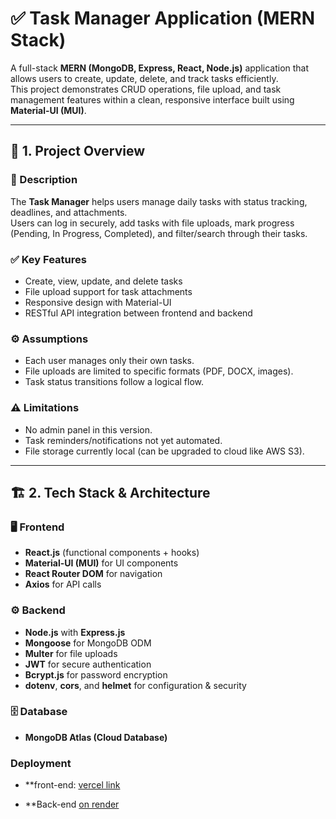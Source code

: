 # ✅ Task Manager Application (MERN Stack)

A full-stack **MERN (MongoDB, Express, React, Node.js)** application that allows users to create, update, delete, and track tasks efficiently.  
This project demonstrates CRUD operations, file upload, and task management features within a clean, responsive interface built using **Material-UI (MUI)**.

---

## 🧭 1. Project Overview

### 🎯 Description
The **Task Manager** helps users manage daily tasks with status tracking, deadlines, and attachments.  
Users can log in securely, add tasks with file uploads, mark progress (Pending, In Progress, Completed), and filter/search through their tasks.

### ✅ Key Features
- Create, view, update, and delete tasks  
- File upload support for task attachments  
- Responsive design with Material-UI  
- RESTful API integration between frontend and backend  

### ⚙️ Assumptions
- Each user manages only their own tasks.  
- File uploads are limited to specific formats (PDF, DOCX, images).  
- Task status transitions follow a logical flow.

### ⚠️ Limitations
- No admin panel in this version.  
- Task reminders/notifications not yet automated.  
- File storage currently local (can be upgraded to cloud like AWS S3).

---

## 🏗️ 2. Tech Stack & Architecture

### 🖥️ Frontend
- **React.js** (functional components + hooks)
- **Material-UI (MUI)** for UI components  
- **React Router DOM** for navigation  
- **Axios** for API calls  

### ⚙️ Backend
- **Node.js** with **Express.js**  
- **Mongoose** for MongoDB ODM  
- **Multer** for file uploads  
- **JWT** for secure authentication  
- **Bcrypt.js** for password encryption  
- **dotenv**, **cors**, and **helmet** for configuration & security

### 🗄️ Database
- **MongoDB Atlas (Cloud Database)**

### Deployment

- **front-end: [vercel link](https://taskmanager-six-delta.vercel.app/)

- **Back-end [on render](https://taskmanger-backend-5npl.onrender.com/)
 

